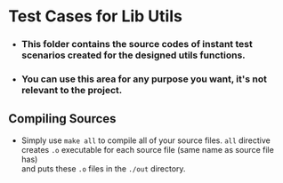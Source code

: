 # **Test Cases for Lib Utils**

- ### This folder contains the source codes of instant test scenarios created for the designed utils functions.

- ### You can use this area for any purpose you want, it's not relevant to the project.

## Compiling Sources

- Simply use `make all` to compile all of your source files. `all` directive \
creates `.o` executable for each source file (same name as source file has) \
and puts these `.o` files in the `./out` directory.
